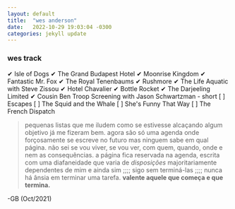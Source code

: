 ```yaml
---
layout: default
title:  "wes anderson"
date:   2022-10-29 19:03:04 -0300
categories: jekyll update
---
```


### wes track  

✔ Isle of Dogs
✔ The Grand Budapest Hotel
✔ Moonrise Kingdom 
✔ Fantastic Mr. Fox
✔ The Royal Tenenbaums
✔ Rushmore
✔ The Life Aquatic with Steve Zissou
✔ Hotel Chavalier
✔ Bottle Rocket
✔ The Darjeeling Limited
✔ Cousin Ben Troop Screening with Jason Schwartzman - short
[ ] Escapes
[ ] The Squid and the Whale
[ ] She's Funny That Way
[ ] The French Dispatch

 
> pequenas listas que me iludem como se estivesse alcaçando algum objetivo já me fizeram bem.
> agora são só uma agenda onde forçosamente se escreve no futuro mas ninguem sabe em qual página.
> não sei se vou viver, se vou ver, com quem, quando, onde e nem as consequências.
> a página fica reservada na agenda, escrita com uma diafaneidade que varia de _disposições_ majoritariamente dependentes de mim
> e ainda sim ;;;; sigo sem terminá-las ;;;; nunca há ânsia em terminar uma tarefa. 
> **valente aquele que começa e que termina.** 
   
-GB (Oct/2021)

